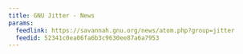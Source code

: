 ```yaml
---
title: GNU Jitter - News
params:
  feedlink: https://savannah.gnu.org/news/atom.php?group=jitter
  feedid: 52341c0ea06fa6b3c9630ee87a6a7953
---
```

